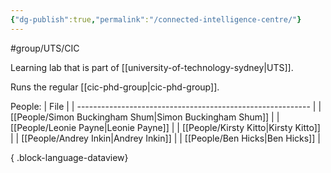 ```yaml
---
{"dg-publish":true,"permalink":"/connected-intelligence-centre/"}
---
```



#group/UTS/CIC

Learning lab that is part of [[university-of-technology-sydney\|UTS]].

Runs the regular [[cic-phd-group\|cic-phd-group]]. 

People: 
| File                                                       |
| ---------------------------------------------------------- |
| [[People/Simon Buckingham Shum\|Simon Buckingham Shum]] |
| [[People/Leonie Payne\|Leonie Payne]]                   |
| [[People/Kirsty Kitto\|Kirsty Kitto]]                   |
| [[People/Andrey Inkin\|Andrey Inkin]]                   |
| [[People/Ben Hicks\|Ben Hicks]]                         |

{ .block-language-dataview}